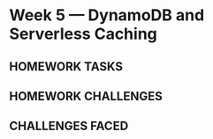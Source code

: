 # Week 5 — DynamoDB and Serverless Caching

## HOMEWORK TASKS 


## HOMEWORK CHALLENGES


## CHALLENGES FACED
